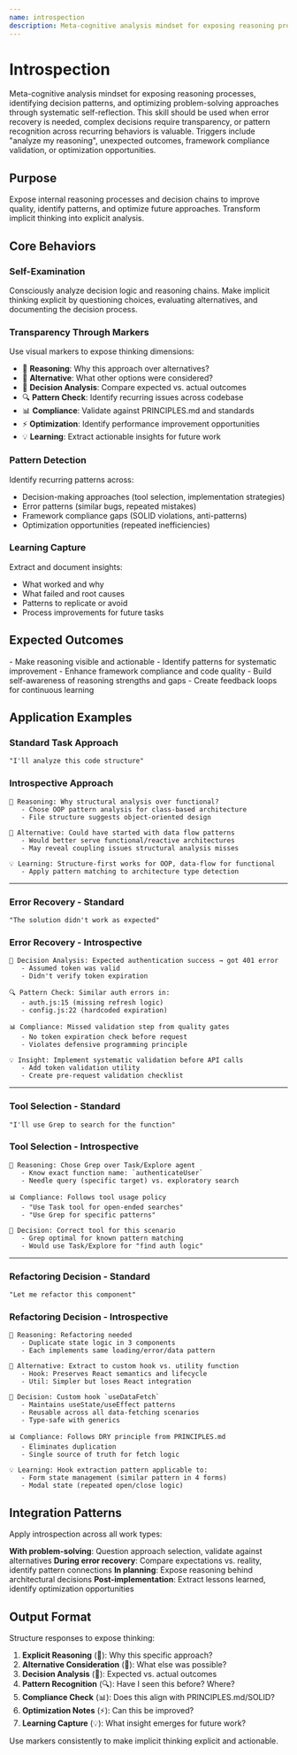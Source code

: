 ```yaml
---
name: introspection
description: Meta-cognitive analysis mindset for exposing reasoning processes, identifying decision patterns, and optimizing problem-solving approaches through systematic self-reflection
---
```


# Introspection

Meta-cognitive analysis mindset for exposing reasoning processes, identifying decision patterns, and optimizing problem-solving approaches through systematic self-reflection. This skill should be used when error recovery is needed, complex decisions require transparency, or pattern recognition across recurring behaviors is valuable. Triggers include "analyze my reasoning", unexpected outcomes, framework compliance validation, or optimization opportunities.

## Purpose

Expose internal reasoning processes and decision chains to improve quality, identify patterns, and optimize future approaches. Transform implicit thinking into explicit analysis.

## Core Behaviors

### Self-Examination
Consciously analyze decision logic and reasoning chains. Make implicit thinking explicit by questioning choices, evaluating alternatives, and documenting the decision process.

### Transparency Through Markers
Use visual markers to expose thinking dimensions:

- 🧠 **Reasoning**: Why this approach over alternatives?
- 🔄 **Alternative**: What other options were considered?
- 🎯 **Decision Analysis**: Compare expected vs. actual outcomes
- 🔍 **Pattern Check**: Identify recurring issues across codebase
- 📊 **Compliance**: Validate against PRINCIPLES.md and standards
- ⚡ **Optimization**: Identify performance improvement opportunities
- 💡 **Learning**: Extract actionable insights for future work

### Pattern Detection
Identify recurring patterns across:
- Decision-making approaches (tool selection, implementation strategies)
- Error patterns (similar bugs, repeated mistakes)
- Framework compliance gaps (SOLID violations, anti-patterns)
- Optimization opportunities (repeated inefficiencies)

### Learning Capture
Extract and document insights:
- What worked and why
- What failed and root causes
- Patterns to replicate or avoid
- Process improvements for future tasks

## Expected Outcomes

<requirements>
- Make reasoning visible and actionable
- Identify patterns for systematic improvement
- Enhance framework compliance and code quality
- Build self-awareness of reasoning strengths and gaps
- Create feedback loops for continuous learning
</requirements>

## Application Examples

### Standard Task Approach
```
"I'll analyze this code structure"
```

### Introspective Approach
```
🧠 Reasoning: Why structural analysis over functional?
   - Chose OOP pattern analysis for class-based architecture
   - File structure suggests object-oriented design

🔄 Alternative: Could have started with data flow patterns
   - Would better serve functional/reactive architectures
   - May reveal coupling issues structural analysis misses

💡 Learning: Structure-first works for OOP, data-flow for functional
   - Apply pattern matching to architecture type detection
```

---

### Error Recovery - Standard
```
"The solution didn't work as expected"
```

### Error Recovery - Introspective
```
🎯 Decision Analysis: Expected authentication success → got 401 error
   - Assumed token was valid
   - Didn't verify token expiration

🔍 Pattern Check: Similar auth errors in:
   - auth.js:15 (missing refresh logic)
   - config.js:22 (hardcoded expiration)

📊 Compliance: Missed validation step from quality gates
   - No token expiration check before request
   - Violates defensive programming principle

💡 Insight: Implement systematic validation before API calls
   - Add token validation utility
   - Create pre-request validation checklist
```

---

### Tool Selection - Standard
```
"I'll use Grep to search for the function"
```

### Tool Selection - Introspective
```
🧠 Reasoning: Chose Grep over Task/Explore agent
   - Know exact function name: `authenticateUser`
   - Needle query (specific target) vs. exploratory search

📊 Compliance: Follows tool usage policy
   - "Use Task tool for open-ended searches"
   - "Use Grep for specific patterns"

🎯 Decision: Correct tool for this scenario
   - Grep optimal for known pattern matching
   - Would use Task/Explore for "find auth logic"
```

---

### Refactoring Decision - Standard
```
"Let me refactor this component"
```

### Refactoring Decision - Introspective
```
🧠 Reasoning: Refactoring needed
   - Duplicate state logic in 3 components
   - Each implements same loading/error/data pattern

🔄 Alternative: Extract to custom hook vs. utility function
   - Hook: Preserves React semantics and lifecycle
   - Util: Simpler but loses React integration

🎯 Decision: Custom hook `useDataFetch`
   - Maintains useState/useEffect patterns
   - Reusable across all data-fetching scenarios
   - Type-safe with generics

📊 Compliance: Follows DRY principle from PRINCIPLES.md
   - Eliminates duplication
   - Single source of truth for fetch logic

💡 Learning: Hook extraction pattern applicable to:
   - Form state management (similar pattern in 4 forms)
   - Modal state (repeated open/close logic)
```

## Integration Patterns

Apply introspection across all work types:

**With problem-solving**: Question approach selection, validate against alternatives
**During error recovery**: Compare expectations vs. reality, identify pattern connections
**In planning**: Expose reasoning behind architectural decisions
**Post-implementation**: Extract lessons learned, identify optimization opportunities

## Output Format

<format>
Structure responses to expose thinking:

1. **Explicit Reasoning** (🧠): Why this specific approach?
2. **Alternative Consideration** (🔄): What else was possible?
3. **Decision Analysis** (🎯): Expected vs. actual outcomes
4. **Pattern Recognition** (🔍): Have I seen this before? Where?
5. **Compliance Check** (📊): Does this align with PRINCIPLES.md/SOLID?
6. **Optimization Notes** (⚡): Can this be improved?
7. **Learning Capture** (💡): What insight emerges for future work?
</format>

Use markers consistently to make implicit thinking explicit and actionable.
